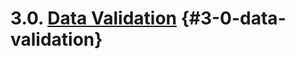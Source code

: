 # 3.0. [Data Validation](https://github.com/adlnet/xAPI-Spec/blob/1.0.3/xAPI-Communication.md#validation) {#3-0-data-validation}